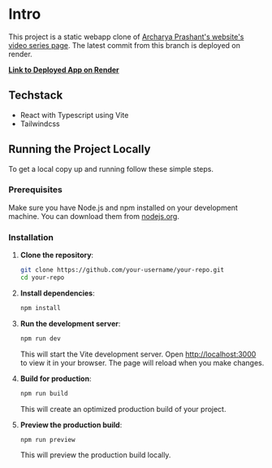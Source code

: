 # Intro
This project is a static webapp clone of [Archarya Prashant's website's video series page](https://acharyaprashant.org/en/video-modules/series/cs-5ddbd9).
The latest commit from this branch is deployed on render.

**[Link to Deployed App on Render]((https://ap-video-series.onrender.com/))**

## Techstack
- React with Typescript using Vite
- Tailwindcss

## Running the Project Locally

To get a local copy up and running follow these simple steps.

### Prerequisites

Make sure you have Node.js and npm installed on your development machine. You can download them from [nodejs.org](https://nodejs.org/).

### Installation

1. **Clone the repository**:

    ```sh
    git clone https://github.com/your-username/your-repo.git
    cd your-repo
    ```

2. **Install dependencies**:

    ```sh
    npm install
    ```

3. **Run the development server**:

    ```sh
    npm run dev
    ```

    This will start the Vite development server. Open [http://localhost:3000](http://localhost:3000) to view it in your browser. The page will reload when you make changes.

4. **Build for production**:

    ```sh
    npm run build
    ```

    This will create an optimized production build of your project.

5. **Preview the production build**:

    ```sh
    npm run preview
    ```

    This will preview the production build locally.

